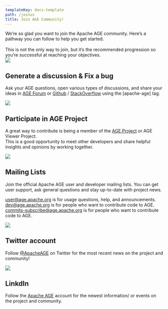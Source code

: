 ```yaml
---
templateKey: docs-template
path: /joinus
title: Join AGE Community!
---
```

<div class="subTitle">
  We’re so glad you want to join the Apache AGE community. Here’s a pathway you can follow to help you get started. 
  <br><br>
  This is not the only way to join, but it’s the recommended progression so you’re successful at reaching your objectives.
</div>
<div class="JoinUsAGE">

<div>
  <img src="/img/icon-Large-raddit.png"/>
</div>

<div>

## Generate a discussion & Fix a bug
Ask your AGE questions, open various types of discussions, and share your ideas in <a href="https://www.reddit.com/r/apacheage/">AGE Forum</a> or <a href="https://github.com/apache/age">Github</a> / <a href="https://stackoverflow.com">StackOverflow</a> using the [apache-age] tag.
</div>

<div>
  <img src="/img/icon-Large-GitHub.png"/>
</div>

<div>

## Participate in AGE Project
A great way to contribute is being a member of the <a href="https://github.com/apache/age/projects?type=new">AGE Project</a> or AGE Viewer Project.
<br>
This is a good opportunity to meet other developers and share helpful insights and opinions by working together.
</div>

<div>
  <img src="/img/icon-Large-Mail.png"/>
</div>

<div>

## Mailing Lists
Join the official Apache AGE user and developer mailing lists. You can get user support, ask general questions and stay up-to-date with project news.

<a href="user@age.apache.org">user@age.apache.org</a> is for usage questions, help, and announcements.
<a href="dev@age.apache.org">dev@age.apache.org</a> is for people who want to contribute code to AGE.
<a href="commits-subscribe@age.apache.org">commits-subscribe@age.apache.org</a> is for people who want to contribute code to AGE.
</div>

<div>
  <img src="/img/icon-Large-Twitter.png"/>
</div>

<div>

## Twitter account
Follow <a href="https://twitter.com/apache_age?s=20&t=7Hu8Txk4vjvuEp-ryakacg">@ApacheAGE</a> on Twitter for the most recent news on the project and community!

</div>

<div>
<img src="/img/icon-Large-linkedin.png"/>
</div>

<div>

## LinkdIn
Follow the <a href="https://www.linkedin.com/showcase/apache-age/?viewAsMember=true">Apache AGE</a> account for the newest information/ or events on the project and community.

</div>

</div>